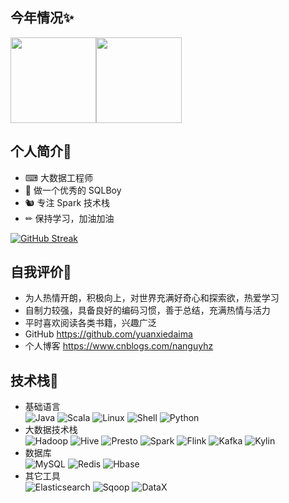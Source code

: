 ## 今年情况✨
<img align="" height="137px" src="https://github-readme-stats.vercel.app/api?username=yuanxiedaima&hide_title=true&hide_border=true&show_icons=true&include_all_commits=true&line_height=21&bg_color=0,EC6C6C,FFD479,FFFC79,73FA79&theme=graywhite&locale=cn" /><img align="" height="137px" src="https://github-readme-stats.vercel.app/api/top-langs/?username=yuanxiedaima&hide_title=true&hide_border=true&layout=compact&bg_color=0,73FA79,73FDFF,D783FF&theme=graywhite&locale=cn" />

## 个人简介💬

- ⌨ 大数据工程师  
- 👦 做一个优秀的 SQLBoy     
- 🐿️ 专注 Spark  技术栈  
- ✏  保持学习，加油加油

[![GitHub Streak](http://github-readme-streak-stats.herokuapp.com?user=jface001&theme=gruvbox&hide_border=true&date_format=M%20j%5B%2C%20Y%5D)](https://git.io/streak-stats)

## 自我评价🤔

- 为人热情开朗，积极向上，对世界充满好奇心和探索欲，热爱学习
- 自制力较强，具备良好的编码习惯，善于总结，充满热情与活力
- 平时喜欢阅读各类书籍，兴趣广泛
- GitHub  https://github.com/yuanxiedaima
- 个人博客 https://www.cnblogs.com/nanguyhz

## 技术栈🔧

- 基础语言  
  ![Java](https://img.shields.io/badge/-Java-192133?style=flat-square&logo=java&logoColor=#007396)
  ![Scala](https://img.shields.io/badge/-Scala-192133?style=flat-square&logo=scala&logoColor=#DC322F)
  ![Linux](https://img.shields.io/badge/-Linux-192133?style=flat-square&logo=linux&logoColor=#FCC624)
  ![Shell](https://img.shields.io/badge/-Shell-192133?style=flat-square&logo=shell&logoColor=#FFD500)
  ![Python](https://img.shields.io/badge/-Python-192133?style=flat-square&logo=python&logoColor=#3776AB)
- 大数据技术栈  
  ![Hadoop](https://img.shields.io/badge/-Hadoop-192133?style=flat-square&logo=apache-hadoop&logoColor=white)
  ![Hive](https://img.shields.io/badge/-Hive-192133?style=flat-square&logo=apache-hive&logoColor=#E31337)
  ![Presto](https://img.shields.io/badge/-Presto-192133?style=flat-square&logo=presto&logoColor=#5890FF)
  ![Spark](https://img.shields.io/badge/-Spark-192133?style=flat-square&logo=apache-spark&logoColor=#E25A1C)
  ![Flink](https://img.shields.io/badge/-Flink-192133?style=flat-square&logo=apache-flink&logoColor=#E6526F)
  ![Kafka](https://img.shields.io/badge/-Kafka-192133?style=flat-square&logo=apache-kafka&logoColor=#231F20)
  ![Kylin](https://img.shields.io/badge/-Kylin-192133?style=flat-square&logo=apache-kylin&logoColor=#F09D13)
- 数据库  
  ![MySQL](https://img.shields.io/badge/-MySQL-192133?style=flat-square&logo=mysql&logoColor=#4479A1)
  ![Redis](https://img.shields.io/badge/-Redis-192133?style=flat-square&logo=redis&logoColor=#DC382D)
  ![Hbase](https://img.shields.io/badge/-Hbase-192133?style=flat-square&logo=apache-hbase&logoColor=white)
- 其它工具  
  ![Elasticsearch](https://img.shields.io/badge/-ES-192133?style=flat-square&logo=elasticsearch&logoColor=#005571)
  ![Sqoop](https://img.shields.io/badge/-Sqoop-192133?style=flat-square&logo=apache-sqoop&logoColor=white)
  ![DataX](https://img.shields.io/badge/-DataX-192133?style=flat-square&logo=datax&logoColor=white)

<!--

## 详细简历👨‍💻

### 求职意向

- 地区: 深圳,杭州,广州,成都等等  
- 方向: Spark 离线数仓分析  
- 行业: 互联网、金融、保险、游戏、新零售等

### 个人技能

**掌握** 

- Hadoop 生态圈，HDFS 大数据文件存储系统，HDFS 读写流程及原理
- Yarn 和 MapReduce 工作流程及原理
- Spark 生态圈，SparkCore、SparkSQL等做离线批处理
- Hive 数据仓库的数据查询，HiveSQL 查询和计算，对 Hive 性能优化有一定经验 

**熟悉**

- python和java的基本使用
- SQL的增删改查等基本使用
- Linux 系统基本使用，Linux 常用命令，Shell 脚本命令的编写
- Zookeeper集群搭建管理，选举机制
- Presto 分布式交互查询引擎，使用 Presto SQL 查询和计算数据
- Sqoop 进行对 MySQL 和 HDFS 数据的导入导出，全量增量数据抽取 

**了解**

- DolphinScheduler 和 Oozie 工作任务调度
- SSM 框架，springBoot 框架开发数据接口
- 了解MySQL，Oracle，SQL Server等常见关系型数据库

**其它**

- GitHub  https://github.com/yuanxiedaima
- 个人博客 https://www.cnblogs.com/nanguyhz  



### 项目经验

- 新零售行业 Hive + Presto 离线数仓计算
- Spark 离线数仓计算

-->
